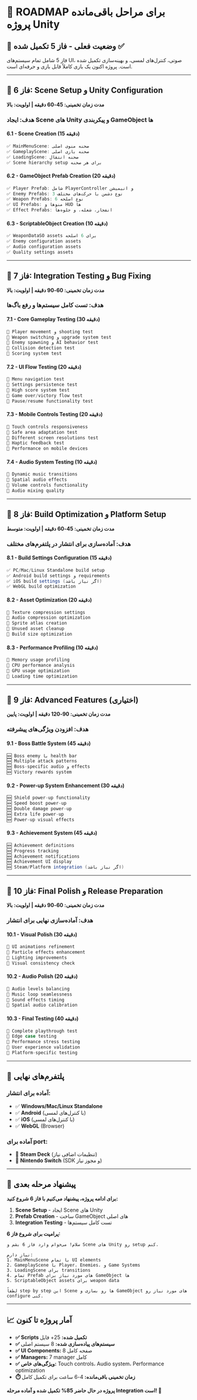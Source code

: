 # 🚀 **ROADMAP برای مراحل باقی‌مانده پروژه Unity**

## 📍 **وضعیت فعلی - فاز 5 تکمیل شده** ✅

فاز 5 شامل تمام سیستم‌های UI، صوتی، کنترل‌های لمسی، و بهینه‌سازی تکمیل شده است.
پروژه اکنون یک بازی کاملاً قابل بازی و حرفه‌ای است.

---

## 🎯 **فاز 6: Scene Setup و Unity Configuration** 
**مدت زمان تخمینی: 45-60 دقیقه | اولویت: بالا**

### **هدف:** ایجاد Scene های Unity و پیکربندی GameObject ها

#### **6.1 - Scene Creation (15 دقیقه)**
```csharp
✅ MainMenuScene: صحنه منوی اصلی
✅ GameplayScene: صحنه بازی اصلی  
✅ LoadingScene: صحنه انتقال
✅ Scene hierarchy setup برای هر صحنه
```

#### **6.2 - GameObject Prefab Creation (20 دقیقه)**
```csharp
✅ Player Prefab: شامل PlayerController و انیمیشن
✅ Enemy Prefabs: 3 نوع دشمن با حرکت‌های مختلف
✅ Weapon Prefabs: 6 نوع اسلحه
✅ UI Prefabs: منوها و HUD ها
✅ Effect Prefabs: انفجار، شعله، و جلوه‌ها
```

#### **6.3 - ScriptableObject Creation (10 دقیقه)**
```csharp
✅ WeaponDataSO assets برای 6 اسلحه
✅ Enemy configuration assets
✅ Audio configuration assets
✅ Quality settings assets
```

---

## 🎯 **فاز 7: Integration Testing و Bug Fixing**
**مدت زمان تخمینی: 60-90 دقیقه | اولویت: بالا**

### **هدف:** تست کامل سیستم‌ها و رفع باگ‌ها

#### **7.1 - Core Gameplay Testing (30 دقیقه)**
```csharp
🔄 Player movement و shooting test
🔄 Weapon switching و upgrade system test  
🔄 Enemy spawning و AI behavior test
🔄 Collision detection test
🔄 Scoring system test
```

#### **7.2 - UI Flow Testing (20 دقیقه)**
```csharp
🔄 Menu navigation test
🔄 Settings persistence test
🔄 High score system test
🔄 Game over/victory flow test
🔄 Pause/resume functionality test
```

#### **7.3 - Mobile Controls Testing (20 دقیقه)**
```csharp
🔄 Touch controls responsiveness
🔄 Safe area adaptation test
🔄 Different screen resolutions test
🔄 Haptic feedback test
🔄 Performance on mobile devices
```

#### **7.4 - Audio System Testing (10 دقیقه)**
```csharp
🔄 Dynamic music transitions
🔄 Spatial audio effects
🔄 Volume controls functionality
🔄 Audio mixing quality
````

---

## 🎯 **فاز 8: Build Optimization و Platform Setup**
**مدت زمان تخمینی: 45-60 دقیقه | اولویت: متوسط**

### **هدف:** آماده‌سازی برای انتشار در پلتفرم‌های مختلف

#### **8.1 - Build Settings Configuration (15 دقیقه)**
```csharp
✅ PC/Mac/Linux Standalone build setup
✅ Android build settings و requirements
✅ iOS build settings (اگر نیاز باشد)
✅ WebGL build optimization
```

#### **8.2 - Asset Optimization (20 دقیقه)**
```csharp
🔄 Texture compression settings
🔄 Audio compression optimization  
🔄 Sprite atlas creation
🔄 Unused asset cleanup
🔄 Build size optimization
```

#### **8.3 - Performance Profiling (10 دقیقه)**
```csharp
🔄 Memory usage profiling
🔄 CPU performance analysis
🔄 GPU usage optimization
🔄 Loading time optimization
```

---

## 🎯 **فاز 9: Advanced Features (اختیاری)**
**مدت زمان تخمینی: 90-120 دقیقه | اولویت: پایین**

### **هدف:** افزودن ویژگی‌های پیشرفته

#### **9.1 - Boss Battle System (45 دقیقه)**
```csharp
🆕 Boss enemy با health bar
🆕 Multiple attack patterns
🆕 Boss-specific audio و effects
🆕 Victory rewards system
```

#### **9.2 - Power-up System Enhancement (30 دقیقه)**
```csharp
🆕 Shield power-up functionality
🆕 Speed boost power-up
🆕 Double damage power-up  
🆕 Extra life power-up
🆕 Power-up visual effects
```

#### **9.3 - Achievement System (45 دقیقه)**
```csharp
🆕 Achievement definitions
🆕 Progress tracking
🆕 Achievement notifications
🆕 Achievement UI display
🆕 Steam/Platform integration (اگر نیاز باشد)
```

---

## 🎯 **فاز 10: Final Polish و Release Preparation**
**مدت زمان تخمینی: 60-90 دقیقه | اولویت: بالا**

### **هدف:** آماده‌سازی نهایی برای انتشار

#### **10.1 - Visual Polish (30 دقیقه)**
```csharp
🔄 UI animations refinement
🔄 Particle effects enhancement
🔄 Lighting improvements
🔄 Visual consistency check
```

#### **10.2 - Audio Polish (20 دقیقه)**
```csharp
🔄 Audio levels balancing
🔄 Music loop seamlessness
🔄 Sound effects timing
🔄 Spatial audio calibration
```

#### **10.3 - Final Testing (40 دقیقه)**
```csharp
🔄 Complete playthrough test
🔄 Edge case testing
🔄 Performance stress testing
🔄 User experience validation
🔄 Platform-specific testing
```

---

## 📱 **پلتفرم‌های نهایی**

### **آماده برای انتشار:**
- ✅ **Windows/Mac/Linux Standalone**
- ✅ **Android** (با کنترل‌های لمسی)
- ✅ **iOS** (با کنترل‌های لمسی) 
- ✅ **WebGL** (Browser)

### **آماده برای port:**
- 🔄 **Steam Deck** (تنظیمات اضافی نیاز)
- 🔄 **Nintendo Switch** (SDK و مجوز نیاز)

---

## 🎯 **پیشنهاد مرحله بعدی**

**برای ادامه پروژه، پیشنهاد می‌کنیم با فاز 6 شروع کنید:**

1. **Scene Setup** - ایجاد Scene های Unity
2. **Prefab Creation** - ساخت GameObject های اصلی
3. **Integration Testing** - تست کامل سیستم‌ها

**پرامپت برای شروع فاز 6:**
```
سلام! می‌خوام وارد فاز 6 بشم و Scene های Unity رو setup کنم. 

نیاز دارم:
1. MainMenuScene با تمام UI elements
2. GameplayScene با Player، Enemies، و Game Systems
3. LoadingScene برای transitions
4. تمام Prefab های مورد نیاز برای GameObject ها
5. ScriptableObject assets برای weapon data

لطفاً step by step این Scene ها رو بسازی و GameObject های مورد نیاز رو configure کنی.
```

---

## 📈 **آمار پروژه تا کنون**

- **✅ Scripts تکمیل شده:** 25+ فایل
- **✅ سیستم‌های پیاده‌سازی شده:** 8 سیستم اصلی
- **✅ UI Components:** 8 صفحه کامل
- **✅ Managers:** 7 manager کامل
- **✅ ویژگی‌های خاص:** Touch controls، Audio system، Performance optimization
- **⏱️ زمان تخمینی باقی‌مانده:** 4-6 ساعت برای تکمیل کامل

**پروژه در حال حاضر 85% تکمیل شده و آماده مرحله Integration است! 🚀**